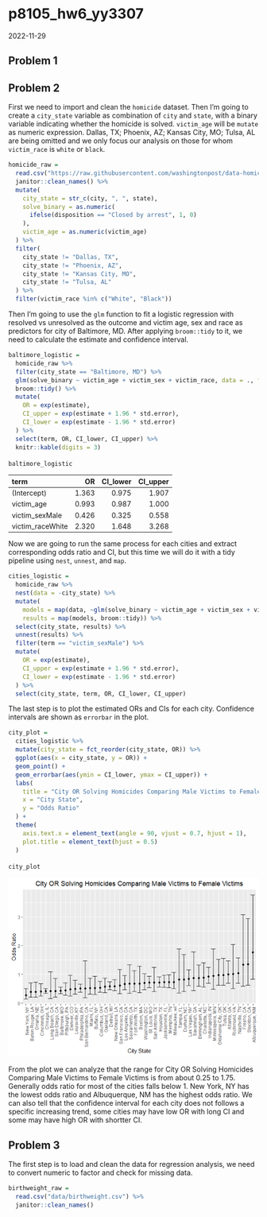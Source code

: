 p8105_hw6_yy3307
================
2022-11-29

## Problem 1

## Problem 2

First we need to import and clean the `homicide` dataset. Then I’m going
to create a `city_state` variable as combination of `city` and `state`,
with a binary variable indicating whether the homicide is solved.
`victim_age` will be `mutate` as numeric expression. Dallas, TX;
Phoenix, AZ; Kansas City, MO; Tulsa, AL are being omitted and we only
focus our analysis on those for whom `victim_race` is `white` or
`black`.

``` r
homicide_raw = 
  read.csv("https://raw.githubusercontent.com/washingtonpost/data-homicides/master/homicide-data.csv") %>% 
  janitor::clean_names() %>% 
  mutate(
    city_state = str_c(city, ", ", state),
    solve_binary = as.numeric(
      ifelse(disposition == "Closed by arrest", 1, 0)
    ),
    victim_age = as.numeric(victim_age)
  ) %>% 
  filter(
    city_state != "Dallas, TX", 
    city_state != "Phoenix, AZ", 
    city_state != "Kansas City, MO", 
    city_state != "Tulsa, AL"
  ) %>% 
  filter(victim_race %in% c("White", "Black"))
```

Then I’m going to use the `glm` function to fit a logistic regression
with resolved vs unresolved as the outcome and victim age, sex and race
as predictors for city of Baltimore, MD. After applying `broom::tidy` to
it, we need to calculate the estimate and confidence interval.

``` r
baltimore_logistic =
  homicide_raw %>% 
  filter(city_state == "Baltimore, MD") %>% 
  glm(solve_binary ~ victim_age + victim_sex + victim_race, data = ., family = binomial()) %>% 
  broom::tidy() %>% 
  mutate(
    OR = exp(estimate),
    CI_upper = exp(estimate + 1.96 * std.error),
    CI_lower = exp(estimate - 1.96 * std.error)
  ) %>% 
  select(term, OR, CI_lower, CI_upper) %>% 
  knitr::kable(digits = 3)

baltimore_logistic
```

| term             |    OR | CI_lower | CI_upper |
|:-----------------|------:|---------:|---------:|
| (Intercept)      | 1.363 |    0.975 |    1.907 |
| victim_age       | 0.993 |    0.987 |    1.000 |
| victim_sexMale   | 0.426 |    0.325 |    0.558 |
| victim_raceWhite | 2.320 |    1.648 |    3.268 |

Now we are going to run the same process for each cities and extract
corresponding odds ratio and CI, but this time we will do it with a tidy
pipeline using `nest`, `unnest`, and `map`.

``` r
cities_logistic =
  homicide_raw %>% 
  nest(data = -city_state) %>% 
  mutate(
    models = map(data, ~glm(solve_binary ~ victim_age + victim_sex + victim_race, data = .x, family = binomial())),
    results = map(models, broom::tidy)) %>% 
  select(city_state, results) %>% 
  unnest(results) %>% 
  filter(term == "victim_sexMale") %>% 
  mutate(
    OR = exp(estimate),
    CI_upper = exp(estimate + 1.96 * std.error),
    CI_lower = exp(estimate - 1.96 * std.error)
  ) %>% 
  select(city_state, term, OR, CI_lower, CI_upper)
```

The last step is to plot the estimated ORs and CIs for each city.
Confidence intervals are shown as `errorbar` in the plot.

``` r
city_plot = 
  cities_logistic %>% 
  mutate(city_state = fct_reorder(city_state, OR)) %>% 
  ggplot(aes(x = city_state, y = OR)) +
  geom_point() +
  geom_errorbar(aes(ymin = CI_lower, ymax = CI_upper)) +
  labs(
    title = "City OR Solving Homicides Comparing Male Victims to Female Victims",
    x = "City State",
    y = "Odds Ratio"
  ) +
  theme(
    axis.text.x = element_text(angle = 90, vjust = 0.7, hjust = 1),
    plot.title = element_text(hjust = 0.5)
  )

city_plot
```

![](p8105_hw6_yy3307_files/figure-gfm/unnamed-chunk-4-1.png)<!-- -->

From the plot we can analyze that the range for City OR Solving
Homicides Comparing Male Victims to Female Victims is from about 0.25 to
1.75. Generally odds ratio for most of the cities falls below 1. New
York, NY has the lowest odds ratio and Albuquerque, NM has the highest
odds ratio. We can also tell that the confidence interval for each city
does not follows a specific increasing trend, some cities may have low
OR with long CI and some may have high OR with shortter CI.

## Problem 3

The first step is to load and clean the data for regression analysis, we
need to convert numeric to factor and check for missing data.

``` r
birthweight_raw = 
  read.csv("data/birthweight.csv") %>% 
  janitor::clean_names()
```
